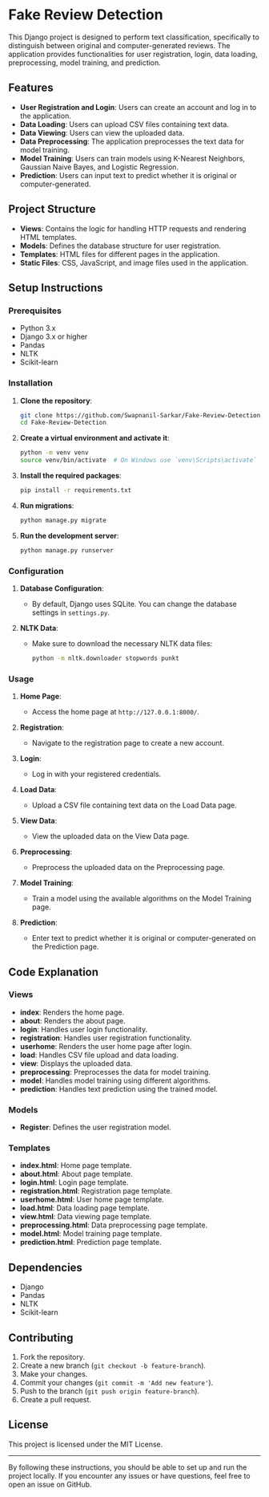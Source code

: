 # Fake Review Detection

This Django project is designed to perform text classification, specifically to distinguish between original and computer-generated reviews. The application provides functionalities for user registration, login, data loading, preprocessing, model training, and prediction.

## Features

- **User Registration and Login**: Users can create an account and log in to the application.
- **Data Loading**: Users can upload CSV files containing text data.
- **Data Viewing**: Users can view the uploaded data.
- **Data Preprocessing**: The application preprocesses the text data for model training.
- **Model Training**: Users can train models using K-Nearest Neighbors, Gaussian Naive Bayes, and Logistic Regression.
- **Prediction**: Users can input text to predict whether it is original or computer-generated.

## Project Structure

- **Views**: Contains the logic for handling HTTP requests and rendering HTML templates.
- **Models**: Defines the database structure for user registration.
- **Templates**: HTML files for different pages in the application.
- **Static Files**: CSS, JavaScript, and image files used in the application.

## Setup Instructions

### Prerequisites

- Python 3.x
- Django 3.x or higher
- Pandas
- NLTK
- Scikit-learn

### Installation

1. **Clone the repository**:
    ```sh
    git clone https://github.com/Swapnanil-Sarkar/Fake-Review-Detection.git
    cd Fake-Review-Detection
    ```

2. **Create a virtual environment and activate it**:
    ```sh
    python -m venv venv
    source venv/bin/activate  # On Windows use `venv\Scripts\activate`
    ```

3. **Install the required packages**:
    ```sh
    pip install -r requirements.txt
    ```

4. **Run migrations**:
    ```sh
    python manage.py migrate
    ```

5. **Run the development server**:
    ```sh
    python manage.py runserver
    ```

### Configuration

1. **Database Configuration**:
   - By default, Django uses SQLite. You can change the database settings in `settings.py`.

2. **NLTK Data**:
   - Make sure to download the necessary NLTK data files:
     ```sh
     python -m nltk.downloader stopwords punkt
     ```

### Usage

1. **Home Page**:
   - Access the home page at `http://127.0.0.1:8000/`.

2. **Registration**:
   - Navigate to the registration page to create a new account.

3. **Login**:
   - Log in with your registered credentials.

4. **Load Data**:
   - Upload a CSV file containing text data on the Load Data page.

5. **View Data**:
   - View the uploaded data on the View Data page.

6. **Preprocessing**:
   - Preprocess the uploaded data on the Preprocessing page.

7. **Model Training**:
   - Train a model using the available algorithms on the Model Training page.

8. **Prediction**:
   - Enter text to predict whether it is original or computer-generated on the Prediction page.

## Code Explanation

### Views

- **index**: Renders the home page.
- **about**: Renders the about page.
- **login**: Handles user login functionality.
- **registration**: Handles user registration functionality.
- **userhome**: Renders the user home page after login.
- **load**: Handles CSV file upload and data loading.
- **view**: Displays the uploaded data.
- **preprocessing**: Preprocesses the data for model training.
- **model**: Handles model training using different algorithms.
- **prediction**: Handles text prediction using the trained model.

### Models

- **Register**: Defines the user registration model.

### Templates

- **index.html**: Home page template.
- **about.html**: About page template.
- **login.html**: Login page template.
- **registration.html**: Registration page template.
- **userhome.html**: User home page template.
- **load.html**: Data loading page template.
- **view.html**: Data viewing page template.
- **preprocessing.html**: Data preprocessing page template.
- **model.html**: Model training page template.
- **prediction.html**: Prediction page template.

## Dependencies

- Django
- Pandas
- NLTK
- Scikit-learn

## Contributing

1. Fork the repository.
2. Create a new branch (`git checkout -b feature-branch`).
3. Make your changes.
4. Commit your changes (`git commit -m 'Add new feature'`).
5. Push to the branch (`git push origin feature-branch`).
6. Create a pull request.

## License

This project is licensed under the MIT License.

---

By following these instructions, you should be able to set up and run the project locally. If you encounter any issues or have questions, feel free to open an issue on GitHub.
